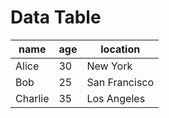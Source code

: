 # Data Table

name | age | location
--- | --- | ---
Alice | 30 | New York
Bob | 25 | San Francisco
Charlie | 35 | Los Angeles